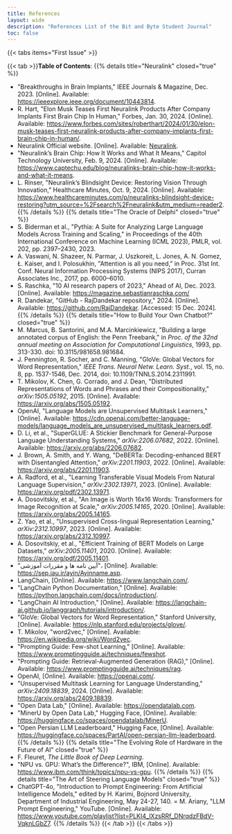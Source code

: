 ```yaml
---
title: References
layout: wide
description: "References List of the ‌Bit and Byte Student Journal"
toc: false
---
```



{{< tabs items="First Issue" >}}

{{< tab >}}**Table of Contents**: 
{{% details title="Neuralink" closed="true" %}}
- "Breakthroughs in Brain Implants," IEEE Journals & Magazine, Dec. 2023. [Online]. Available: https://ieeexplore.ieee.org/document/10443814.
- R. Hart, "Elon Musk Teases First Neuralink Products After Company Implants First Brain Chip In Human," Forbes, Jan. 30, 2024. [Online]. Available: https://www.forbes.com/sites/roberthart/2024/01/30/elon-musk-teases-first-neuralink-products-after-company-implants-first-brain-chip-in-human/.
- Neuralink Official website. [Online]. Available: [Neuralink](https://neuralink.com).
- "Neuralink’s Brain Chip: How It Works and What It Means," Capitol Technology University, Feb. 9, 2024. [Online]. Available: https://www.captechu.edu/blog/neuralinks-brain-chip-how-it-works-and-what-it-means.
- L. Rinser, "Neuralink’s Blindsight Device: Restoring Vision Through Innovation," Healthcare Minutes, Oct. 9, 2024. [Online]. Available: https://www.healthcareminutes.com/p/neuralinks-blindsight-device-restoring?utm_source=%2Fsearch%2Fneuralink&utm_medium=reader2.
{{% /details %}}
{{% details title="The Oracle of Delphi" closed="true" %}}
- S. Biderman et al., "Pythia: A Suite for Analyzing Large Language Models Across Training and Scaling," in Proceedings of the 40th International Conference on Machine Learning (ICML 2023), PMLR, vol. 202, pp. 2397–2430, 2023.
- A. Vaswani, N. Shazeer, N. Parmar, J. Uszkoreit, L. Jones, A. N. Gomez, Ł. Kaiser, and I. Polosukhin, "Attention is all you need," in Proc. 31st Int. Conf. Neural Information Processing Systems (NIPS 2017), Curran Associates Inc., 2017, pp. 6000–6010.
- S. Raschka, "10 AI research papers of 2023," Ahead of AI, Dec. 2023. [Online]. Available: https://magazine.sebastianraschka.com/
- R. Dandekar, "GitHub - RajDandekar repository," 2024. [Online]. Available: https://github.com/RajDandekar. [Accessed: 15 Dec. 2024].
{{% /details %}}
{{% details title="How to Build Your Own Chatbot?" closed="true" %}}
- M. Marcus, B. Santorini, and M.A. Marcinkiewicz, "Building a large annotated corpus of English: the Penn Treebank," in *Proc. of the 32nd annual meeting on Association for Computational Linguistics*, 1993, pp. 313-330. doi: 10.3115/981658.981684.
- J. Pennington, R. Socher, and C. Manning, "GloVe: Global Vectors for Word Representation," *IEEE Trans. Neural Netw. Learn. Syst.*, vol. 15, no. 8, pp. 1537-1546, Dec. 2014, doi: 10.1109/TNNLS.2014.2311991.
- T. Mikolov, K. Chen, G. Corrado, and J. Dean, "Distributed Representations of Words and Phrases and their Compositionality," *arXiv:1505.05192*, 2015. [Online]. Available: https://arxiv.org/abs/1505.05192.
- OpenAI, "Language Models are Unsupervised Multitask Learners," [Online]. Available: https://cdn.openai.com/better-language-models/language_models_are_unsupervised_multitask_learners.pdf.
- D. Li, et al., "SuperGLUE: A Stickier Benchmark for General-Purpose Language Understanding Systems," *arXiv:2206.07682*, 2022. [Online]. Available: https://arxiv.org/abs/2206.07682.
- J. Brown, A. Smith, and Y. Wang, "DeBERTa: Decoding-enhanced BERT with Disentangled Attention," *arXiv:2201.11903*, 2022. [Online]. Available: https://arxiv.org/abs/2201.11903.
- A. Radford, et al., "Learning Transferable Visual Models From Natural Language Supervision," *arXiv:2302.13971*, 2023. [Online]. Available: https://arxiv.org/pdf/2302.13971.
- A. Dosovitskiy, et al., "An Image is Worth 16x16 Words: Transformers for Image Recognition at Scale," *arXiv:2005.14165*, 2020. [Online]. Available: https://arxiv.org/abs/2005.14165.
- Z. Yao, et al., "Unsupervised Cross-lingual Representation Learning," *arXiv:2312.10997*, 2023. [Online]. Available: https://arxiv.org/abs/2312.10997.
- A. Dosovitskiy, et al., "Efficient Training of BERT Models on Large Datasets," *arXiv:2005.11401*, 2020. [Online]. Available: https://arxiv.org/pdf/2005.11401.
- "آیین نامه ها و مقررات آموزشی"، [Online]. Available: https://sep.iau.ir/ayin/Ayinname.asp.
- LangChain, [Online]. Available: https://www.langchain.com/.
- "LangChain Python Documentation," [Online]. Available: https://python.langchain.com/docs/introduction/.
- "LangChain AI Introduction," [Online]. Available: https://langchain-ai.github.io/langgraph/tutorials/introduction/.
- "GloVe: Global Vectors for Word Representation," Stanford University, [Online]. Available: https://nlp.stanford.edu/projects/glove/.
- T. Mikolov, "word2vec," [Online]. Available: https://en.wikipedia.org/wiki/Word2vec.
- "Prompting Guide: Few-shot Learning," [Online]. Available: https://www.promptingguide.ai/techniques/fewshot.
- "Prompting Guide: Retrieval-Augmented Generation (RAG)," [Online]. Available: https://www.promptingguide.ai/techniques/rag.
- OpenAI, [Online]. Available: https://openai.com/.
- "Unsupervised Multitask Learning for Language Understanding," *arXiv:2409.18839*, 2024. [Online]. Available: https://arxiv.org/abs/2409.18839.
- "Open Data Lab," [Online]. Available: https://opendatalab.com.
- "MinerU by Open Data Lab," Hugging Face, [Online]. Available: https://huggingface.co/spaces/opendatalab/MinerU.
- "Open Persian LLM Leaderboard," Hugging Face, [Online]. Available: https://huggingface.co/spaces/PartAI/open-persian-llm-leaderboard.
{{% /details %}}
{{% details title="The Evolving Role of Hardware in the Future of AI" closed="true" %}}
- F. Fleuret, *The Little Book of Deep Learning*. 
- "NPU vs. GPU: What’s the Difference?", IBM, [Online]. Available: https://www.ibm.com/think/topics/npu-vs-gpu.
{{% /details %}}
{{% details title="The Art of Steering Language Models" closed="true" %}}
- ChatGPT-4o, "Introduction to Prompt Engineering: From Artificial Intelligence Models," edited by H. Karimi, Bojnord University, Department of Industrial Engineering, May 24-27, 140.
= M. Ariany, "LLM Prompt Engineering," YouTube. [Online]. Available: https://www.youtube.com/playlist?list=PLKI4_lXzsRRf_DNrqdzFBdV-VqknLGbZ7.
{{% /details %}}
{{< /tab >}}
{{< /tabs >}}
